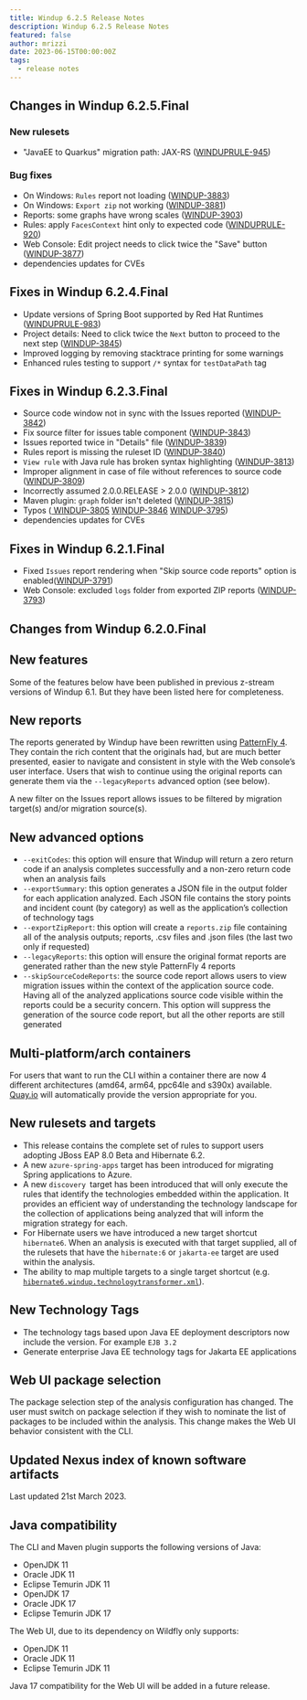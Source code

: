 ```yaml
---
title: Windup 6.2.5 Release Notes
description: Windup 6.2.5 Release Notes
featured: false
author: mrizzi
date: 2023-06-15T00:00:00Z
tags:
  - release notes
---
```


## Changes in Windup 6.2.5.Final

### New rulesets

- "JavaEE to Quarkus" migration path: JAX-RS ([WINDUPRULE-945](https://issues.redhat.com/browse/WINDUPRULE-945))

### Bug fixes

- On Windows: `Rules` report not loading ([WINDUP-3883](https://issues.redhat.com/browse/WINDUP-3883))
- On Windows: `Export zip` not working ([WINDUP-3881](https://issues.redhat.com/browse/WINDUP-3881))
- Reports: some graphs have wrong scales ([WINDUP-3903](https://issues.redhat.com/browse/WINDUP-3903))
- Rules: apply `FacesContext` hint only to expected code ([WINDUPRULE-920](https://issues.redhat.com/browse/WINDUPRULE-920))
- Web Console: Edit project needs to click twice the "Save" button ([WINDUP-3877](https://issues.redhat.com/browse/WINDUP-3877))
- dependencies updates for CVEs

## Fixes in Windup 6.2.4.Final

- Update versions of Spring Boot supported by Red Hat Runtimes ([WINDUPRULE-983](https://issues.redhat.com/browse/WINDUPRULE-983))
- Project details: Need to click twice the `Next` button to proceed to the next step ([WINDUP-3845](https://issues.redhat.com/browse/WINDUP-3845))
- Improved logging by removing stacktrace printing for some warnings
- Enhanced rules testing to support `/*` syntax for `testDataPath` tag

## Fixes in Windup 6.2.3.Final
 
- Source code window not in sync with the Issues reported ([WINDUP-3842](https://issues.redhat.com/browse/WINDUP-3842))
- Fix source filter for issues table component ([WINDUP-3843](https://issues.redhat.com/browse/WINDUP-3843))
- Issues reported twice in "Details" file ([WINDUP-3839](https://issues.redhat.com/browse/WINDUP-3839))
- Rules report is missing the ruleset ID ([WINDUP-3840](https://issues.redhat.com/browse/WINDUP-3840))
- `View rule` with Java rule has broken syntax highlighting ([WINDUP-3813](https://issues.redhat.com/browse/WINDUP-3813))
- Improper alignment in case of file without references to source code ([WINDUP-3809](https://issues.redhat.com/browse/WINDUP-3809))
- Incorrectly assumed 2.0.0.RELEASE > 2.0.0 ([WINDUP-3812](https://issues.redhat.com/browse/WINDUP-3812))
- Maven plugin: `graph` folder isn't deleted ([WINDUP-3815](https://issues.redhat.com/browse/WINDUP-3815))
- Typos ([ WINDUP-3805](https://issues.redhat.com/browse/WINDUP-3805) [WINDUP-3846](https://issues.redhat.com/browse/WINDUP-3846) [WINDUP-3795](https://issues.redhat.com/browse/WINDUP-3795))
- dependencies updates for CVEs

## Fixes in Windup 6.2.1.Final

- Fixed `Issues` report rendering when "Skip source code reports" option is enabled([WINDUP-3791](https://issues.redhat.com/browse/WINDUP-3791))
- Web Console: excluded `logs` folder from exported ZIP reports ([WINDUP-3793](https://issues.redhat.com/browse/WINDUP-3793))

## Changes from Windup 6.2.0.Final

## New features
Some of the features below have been published in previous z-stream versions of Windup 6.1. But they have been listed here for completeness.  

## New reports
The reports generated by Windup have been rewritten using [PatternFly 4](https://www.patternfly.org/v4/). They contain the rich content that the originals had, but are much better presented, easier to navigate and consistent in style with the Web console’s user interface. Users that wish to continue using the original reports can generate them via the `--legacyReports` advanced option (see below).

A new filter on the Issues report allows issues to be filtered by migration target(s) and/or migration source(s).

## New advanced options
- `--exitCodes`: this option will ensure that Windup will return a zero return code if an analysis completes successfully and a non-zero return code when an analysis fails
- `--exportSummary`: this option generates a JSON file in the output folder for each application analyzed. Each JSON file contains the story points and incident count (by category) as well as the application’s collection of technology tags
- `--exportZipReport`: this option will create a `reports.zip` file containing all of the analysis outputs; reports, .csv files and .json files (the last two only if requested)
- `--legacyReports`: this option will ensure the original format reports are generated rather than the new style PatternFly 4 reports
- `--skipSourceCodeReports`: the source code report allows users to view migration issues within the context of the application source code. Having all of the analyzed applications source code visible within the reports could be a security concern. This option will suppress the generation of the source code report, but all the other reports are still generated

## Multi-platform/arch containers
For users that want to run the CLI within a container there are now 4 different architectures (amd64, arm64, ppc64le and s390x) available. [Quay.io](https://quay.io/repository/windupeng/windup-cli-openshift?tab=tags&tag=6.2.0.Final) will automatically provide the version appropriate for you.

## New rulesets and targets
- This release contains the complete set of rules to support users adopting JBoss EAP 8.0 Beta and Hibernate 6.2.
- A new `azure-spring-apps` target has been introduced for migrating Spring applications to Azure.
- A new `discovery `target has been introduced that will only execute the rules that identify the technologies embedded within the application. It provides an efficient way of understanding the technology landscape for the collection of applications being analyzed that will inform the migration strategy for each.
- For Hibernate users we have introduced a new target shortcut `hibernate6`. When an analysis is executed with that target supplied, all of the rulesets that have the `hibernate:6` or `jakarta-ee` target are used within the analysis.
- The ability to map multiple targets to a single target shortcut (e.g. [`hibernate6.windup.technologytransformer.xml`](https://github.com/windup/windup-rulesets/blob/6.2.0.Final/rules/rules-reviewed/eap8/hibernate6.windup.technologytransformer.xml)).

## New Technology Tags
- The technology tags based upon Java EE deployment descriptors now include the version. For example `EJB 3.2`
- Generate enterprise Java EE technology tags for Jakarta EE applications

## Web UI package selection
The package selection step of the analysis configuration has changed. The user must switch on package selection if they wish to nominate the list of packages to be included within the analysis. This change makes the Web UI behavior consistent with the CLI.  

## Updated Nexus index of known software artifacts
Last updated 21st March 2023.

## Java compatibility
The CLI and Maven plugin supports the following versions of Java:

- OpenJDK 11
- Oracle JDK 11
- Eclipse Temurin JDK 11
- OpenJDK 17
- Oracle JDK 17
- Eclipse Temurin JDK 17

The Web UI, due to its dependency on Wildfly only supports:

- OpenJDK 11
- Oracle JDK 11
- Eclipse Temurin JDK 11

Java 17 compatibility for the Web UI will be added in a future release.   







